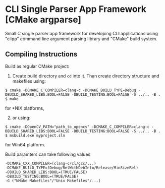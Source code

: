# CLI Single Parser App Framework [CMake argparse]
Small C single parser app framework for developing CLI applications using "clipp" command line argument parsing library and "CMake" build system.

## Compiling Instructions
Build as regular CMake project:
1. Create build directory and `cd` into it. Than create directory structure and
makefiles using:
```
$ cmake -DCMAKE_C_COMPILER=clang-c -DCMAKE_BUILD_TYPE=Debug -DBUILD_SHARED_LIBS:BOOL=FALSE -DBUILD_TESTING:BOOL=FALSE -S ../.. -B .
$ make
```

for \*NIX platforms,

2. or using:
```
$ cmake -DOpenCV_PATH="path_to_opencv" -DCMAKE_C_COMPILER=clang-c -DBUILD_SHARED_LIBS:BOOL=FALSE -DBUILD_TESTING:BOOL=FALSE -S ../.. -B .
$ msbuild.exe myproject.sln
```

for Win64 platform.

Build paramters can take following values:
```
-DCMAKE_CXX_COMPILER=(clang-c/cl/gcc/...)
-DCMAKE_BUILD_TYPE=(Debug/RelWithDebInfo/Release/MinSizeRel)
-DBUILD_SHARED_LIBS:BOOL=(TRUE/FALSE)
-DBUILD_TESTING:BOOL=(TRUE/FALSE)
-G ("NMake Makefiles"/"Unix Makefiles"/...)
```
